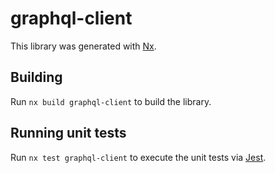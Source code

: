 # graphql-client

This library was generated with [Nx](https://nx.dev).

## Building

Run `nx build graphql-client` to build the library.

## Running unit tests

Run `nx test graphql-client` to execute the unit tests via [Jest](https://jestjs.io).

